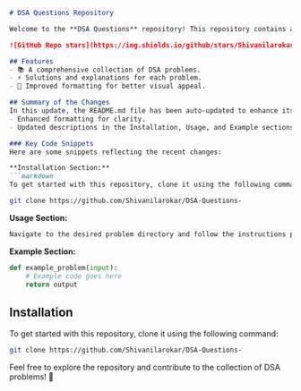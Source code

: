 ```markdown
# DSA Questions Repository

Welcome to the **DSA Questions** repository! This repository contains a collection of Data Structures and Algorithms (DSA) problems designed to help you enhance your coding skills.

![GitHub Repo stars](https://img.shields.io/github/stars/Shivanilarokar/DSA-Questions-) ![GitHub forks](https://img.shields.io/github/forks/Shivanilarokar/DSA-Questions-) ![GitHub issues](https://img.shields.io/github/issues/Shivanilarokar/DSA-Questions-)

## Features
- 📚 A comprehensive collection of DSA problems.
- ⚡ Solutions and explanations for each problem.
- 🎨 Improved formatting for better visual appeal.

## Summary of the Changes
In this update, the README.md file has been auto-updated to enhance its structure and readability. Key changes include:
- Enhanced formatting for clarity.
- Updated descriptions in the Installation, Usage, and Example sections.

### Key Code Snippets
Here are some snippets reflecting the recent changes:

**Installation Section:**
```markdown
To get started with this repository, clone it using the following command:
```
```bash
git clone https://github.com/Shivanilarokar/DSA-Questions-
```

**Usage Section:**
```markdown
Navigate to the desired problem directory and follow the instructions provided in the individual problem files.
```

**Example Section:**
```python
def example_problem(input):
    # Example code goes here
    return output
```

## Installation
To get started with this repository, clone it using the following command:
```bash
git clone https://github.com/Shivanilarokar/DSA-Questions-
```

Feel free to explore the repository and contribute to the collection of DSA problems! 🚀
```